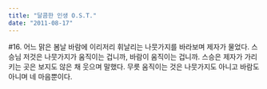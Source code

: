 ```yaml
---
title: "달콤한 인생 O.S.T."
date: "2011-08-17"
---
```


#16. 어느 맑은 봄날 바람에 이리저리 휘날리는 나뭇가지를 바라보며 제자가 물었다. 스승님 저것은 나뭇가지가 움직이는 겁니까, 바람이 움직이는 겁니까. 스승은 제자가 가리키는 곳은 보지도 않은 채 웃으며 말했다. 무릇 움직이는 것은 나뭇가지도 아니고 바람도 아니며 네 마음뿐이다.
